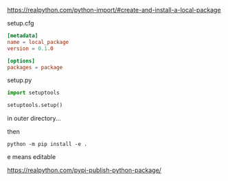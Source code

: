 https://realpython.com/python-import/#create-and-install-a-local-package


setup.cfg

```toml
[metadata]
name = local_package
version = 0.1.0

[options]
packages = package
```

setup.py

```python
import setuptools

setuptools.setup()
```

in outer directory...

then 

```
python -m pip install -e .
```

e means editable


https://realpython.com/pypi-publish-python-package/